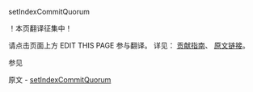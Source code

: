  setIndexCommitQuorum

 ！本页翻译征集中！

请点击页面上方 EDIT THIS PAGE 参与翻译。
详见：
[贡献指南]( https://github.com/whaleal/MongoDB-Manual-zh/blob/master/CONTRIBUTING.md )、
[原文链接](  https://docs.mongodb.com/manual/reference/command/setIndexCommitQuorum/  )。

 参见

原文 - [setIndexCommitQuorum]( https://docs.mongodb.com/manual/reference/command/setIndexCommitQuorum/ )

